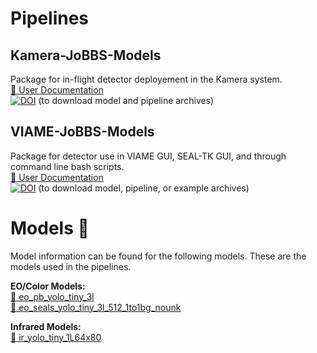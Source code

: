 # Pipelines
## Kamera-JoBBS-Models
Package for in-flight detector deployement in the Kamera system.  \
[:notebook_with_decorative_cover: User Documentation](packages/Kamera-JoBBS-Models)  \
[![DOI](https://zenodo.org/badge/DOI/10.5281/zenodo.5765673.svg)](https://doi.org/10.5281/zenodo.5765673) (to download model and pipeline archives)

## VIAME-JoBBS-Models
Package for detector use in VIAME GUI, SEAL-TK GUI, and through command line bash scripts.  \
[:notebook_with_decorative_cover: User Documentation](packages/VIAME-JoBBS-Models)  \
[![DOI](https://zenodo.org/badge/DOI/10.5281/zenodo.5765664.svg)](https://doi.org/10.5281/zenodo.5765664) (to download model, pipeline, or example archives)

# Models :robot:
Model information can be found for the following models.  These are the models used in the pipelines.

**EO/Color Models:**  
[:notebook_with_decorative_cover: eo_pb_yolo_tiny_3l](models/eo_pb_yolo_tiny_3l/)  
[:notebook_with_decorative_cover: eo_seals_yolo_tiny_3l_512_1to1bg_nounk](models/eo_seals_yolo_tiny_3l_512_1to1bg_nounk/)  

**Infrared Models:**  
[:notebook_with_decorative_cover: ir_yolo_tiny_1L64x80](models/ir_yolo_tiny_1L64x80/)  
